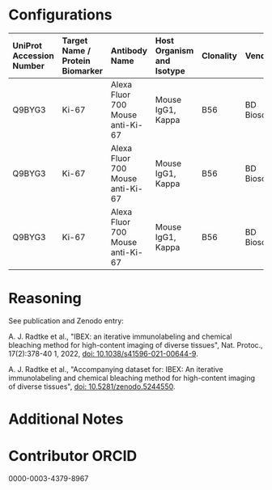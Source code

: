 # Configurations

| UniProt Accession Number   | Target Name / Protein Biomarker   | Antibody Name                    | Host Organism and Isotype   | Clonality   | Vendor         |   Catalog Number | Conjugate   | RRID        | Application   | Method        | Tissue Preservation   | Tissue           | Detergent         | Antigen Retrieval Conditions   | Dye Inactivation Conditions   | Result   | Agree        | Disagree   |
|:---------------------------|:----------------------------------|:---------------------------------|:----------------------------|:------------|:---------------|-----------------:|:------------|:------------|:--------------|:--------------|:----------------------|:-----------------|:------------------|:-------------------------------|:------------------------------|:---------|:-------------|:-----------|
| Q9BYG3                     | Ki-67                             | Alexa Fluor 700 Mouse anti-Ki-67 | Mouse IgG1, Kappa           | B56         | BD Biosciences |           561277 | AF700       | AB_10611571 | IHC-Fr        | IBEX2D Manual | 1% PFA Fixed Frozen   | Human liver      | 0.3% Triton-X-100 |                                | 1 mg/ml LiBH4 15 minutes      | Success  | [+](#reason1) |            |
| Q9BYG3                     | Ki-67                             | Alexa Fluor 700 Mouse anti-Ki-67 | Mouse IgG1, Kappa           | B56         | BD Biosciences |           561277 | AF700       | AB_10611571 | IHC-Fr        | IBEX2D Manual | 1% PFA Fixed Frozen   | Human lymph node | 0.3% Triton-X-100 |                                | 1 mg/ml LiBH4 15 minutes      | Success  | [+](#reason1) |            |
| Q9BYG3                     | Ki-67                             | Alexa Fluor 700 Mouse anti-Ki-67 | Mouse IgG1, Kappa           | B56         | BD Biosciences |           561277 | AF700       | AB_10611571 | IHC-Fr        | IBEX2D Manual | 1% PFA Fixed Frozen   | Human spleen     | 0.3% Triton-X-100 |                                | 1 mg/ml LiBH4 15 minutes      | Success  | [+](#reason1) |            |

# Reasoning

<a name="reason1"></a>
See publication and Zenodo entry:

A. J. Radtke et al., "IBEX: an iterative immunolabeling and chemical bleaching
 method for high-content imaging of diverse tissues", Nat. Protoc., 17(2):378-40
1, 2022, [doi: 10.1038/s41596-021-00644-9](https://doi.org/10.1038/s41596-021-00644-9).

A. J. Radtke et al., "Accompanying dataset for: IBEX: An iterative immunolabeling and chemical 
bleaching method for high-content imaging of diverse tissues",
[doi: 10.5281/zenodo.5244550](https://doi.org/10.5281/zenodo.5244551).


# Additional Notes

# Contributor ORCID

0000-0003-4379-8967
